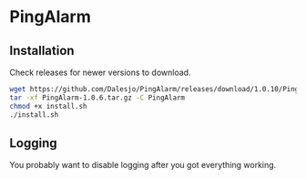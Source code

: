 # PingAlarm

## Installation
Check releases for newer versions to download.
```bash
wget https://github.com/Dalesjo/PingAlarm/releases/download/1.0.10/PingAlarm-1.0.10.tar.gz
tar -xf PingAlarm-1.0.6.tar.gz -C PingAlarm
chmod +x install.sh
./install.sh
```

## Logging

You probably want to disable logging after you got everything working.
